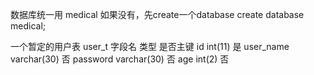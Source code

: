 
数据库统一用 medical 如果没有，先create一个database
   create database medical;
   
   
一个暂定的用户表  user_t
字段名         类型         是否主键
 id           int(11)         是
 user_name    varchar(30)     否
 password     varchar(30)     否
 age          int(2)          否